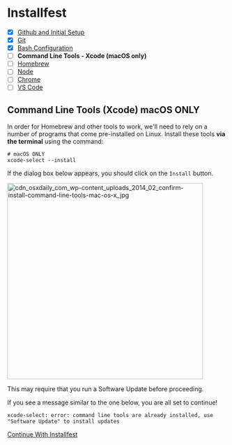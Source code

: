 # Installfest

- [x] [Github and Initial Setup](github.md)
- [x] [Git](git.md)
- [x] [Bash Configuration](bash.md)
- [ ] **Command Line Tools - Xcode (macOS only)**
- [ ] [Homebrew](homebrew.md)
- [ ] [Node](node.md)
- [ ] [Chrome](chrome.md)
- [ ] [VS Code](vscode.md)

## Command Line Tools (Xcode) macOS ONLY

In order for Homebrew and other tools to work, we'll need to rely on a number of programs that
come pre-installed on Linux. Install these tools **via the terminal** using the
command:

```shell
# macOS ONLY
xcode-select --install
```

If the dialog box below appears, you should click on the `Install` button.

<img width="449"
 alt="cdn_osxdaily_com_wp-content_uploads_2014_02_confirm-install-command-line-tools-mac-os-x_jpg"
 src="https://cloud.githubusercontent.com/assets/388761/23191483/da2ed6c4-f86b-11e6-8f8c-df842736b899.png"
/>

This may require that you run a Software Update before proceeding.

If you see a message similar to the one below, you are all set to continue!
```
xcode-select: error: command line tools are already installed, use "Software Update" to install updates
```

[Continue With Installfest](homebrew.md)

